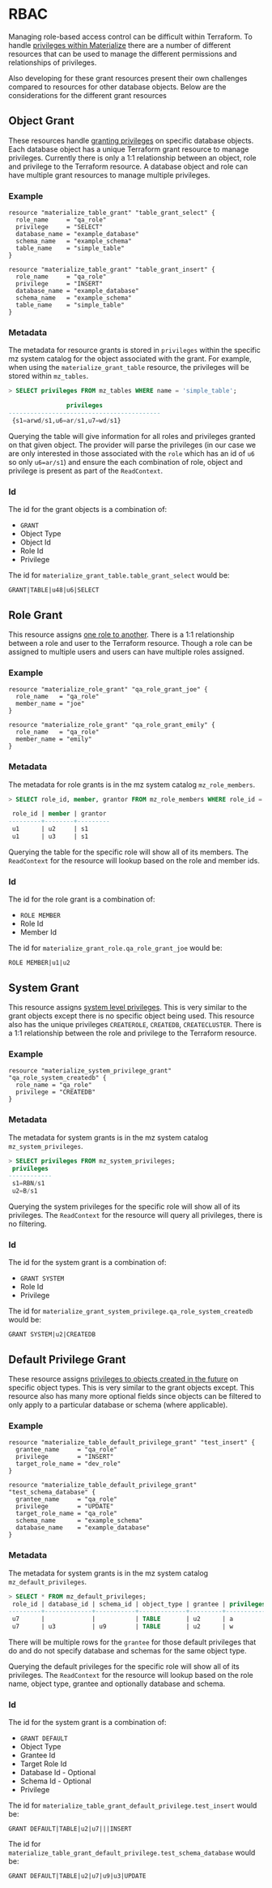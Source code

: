 # RBAC

Managing role-based access control can be difficult within Terraform. To handle [privileges within Materialize](https://materialize.com/docs/manage/access-control/) there are a number of different resources that can be used to manage the different permissions and relationships of privileges.

Also developing for these grant resources present their own challenges compared to resources for other database objects. Below are the considerations for the different grant resources


## Object Grant

These resources handle [granting privileges](https://materialize.com/docs/sql/grant-privilege/) on specific database objects. Each database object has a unique Terraform grant resource to manage privileges. Currently there is only a 1:1 relationship between an object, role and privilege to the Terraform resource. A database object and role can have multiple grant resources to manage multiple privileges.

### Example
```hcl
resource "materialize_table_grant" "table_grant_select" {
  role_name     = "qa_role"
  privilege     = "SELECT"
  database_name = "example_database"
  schema_name   = "example_schema"
  table_name    = "simple_table"
}

resource "materialize_table_grant" "table_grant_insert" {
  role_name     = "qa_role"
  privilege     = "INSERT"
  database_name = "example_database"
  schema_name   = "example_schema"
  table_name    = "simple_table"
}
```

### Metadata
The metadata for resource grants is stored in `privileges` within the specific mz system catalog for the object associated with the grant. For example, when using the `materialize_grant_table` resource, the privileges will be stored within `mz_tables`.

```sql
> SELECT privileges FROM mz_tables WHERE name = 'simple_table';

                privileges
------------------------------------------
 {s1=arwd/s1,u6=ar/s1,u7=wd/s1}
```

Querying the table will give information for all roles and privileges granted on that given object. The provider will parse the privileges (in our case we are only interested in those associated with the `role` which has an id of `u6` so only `u6=ar/s1`) and ensure the each combination of role, object and privilege is present as part of the `ReadContext`.

### Id
The id for the grant objects is a combination of:
* `GRANT`
* Object Type
* Object Id
* Role Id
* Privilege

The id for `materialize_grant_table.table_grant_select` would be:
```
GRANT|TABLE|u48|u6|SELECT
```


## Role Grant

This resource assigns [one role to another](https://materialize.com/docs/sql/grant-role/). There is a 1:1 relationship between a role and user to the Terraform resource. Though a role can be assigned to multiple users and users can have multiple roles assigned.

### Example
```hcl
resource "materialize_role_grant" "qa_role_grant_joe" {
  role_name   = "qa_role"
  member_name = "joe"
}

resource "materialize_role_grant" "qa_role_grant_emily" {
  role_name   = "qa_role"
  member_name = "emily"
}
```

### Metadata
The metadata for role grants is in the mz system catalog `mz_role_members`.

```sql
> SELECT role_id, member, grantor FROM mz_role_members WHERE role_id = 'u1';

 role_id | member | grantor
---------+--------+---------
 u1      | u2     | s1
 u1      | u3     | s1
```

Querying the table for the specific role will show all of its members. The `ReadContext` for the resource will lookup based on the role and member ids.

### Id
The id for the role grant is a combination of:
* `ROLE MEMBER`
* Role Id
* Member Id

The id for `materialize_grant_role.qa_role_grant_joe` would be:
```
ROLE MEMBER|u1|u2
```

## System Grant

This resource assigns [system level privileges](https://materialize.com/docs/sql/grant-privilege/). This is very similar to the grant objects except there is no specific object being used. This resource also has the unique privileges `CREATEROLE`, `CREATEDB`, `CREATECLUSTER`. There is a 1:1 relationship between the role and privilege to the Terraform resource.

### Example
```hcl
resource "materialize_system_privilege_grant" "qa_role_system_createdb" {
  role_name = "qa_role"
  privilege = "CREATEDB"
}
```

### Metadata
The metadata for system grants is in the mz system catalog `mz_system_privileges`.

```sql
> SELECT privileges FROM mz_system_privileges;
 privileges
------------
 s1=RBN/s1
 u2=B/s1
```

Querying the system privileges for the specific role will show all of its privileges. The `ReadContext` for the resource will query all privileges, there is no filtering.

### Id
The id for the system grant is a combination of:
* `GRANT SYSTEM`
* Role Id
* Privilege

The id for `materialize_grant_system_privilege.qa_role_system_createdb` would be:
```
GRANT SYSTEM|u2|CREATEDB
```

## Default Privilege Grant

These resource assigns [privileges to objects created in the future](https://materialize.com/docs/sql/alter-default-privileges/) on specific object types. This is very similar to the grant objects except. This resource also has many more optional fields since objects can be filtered to only apply to a particular database or schema (where applicable).

### Example
```hcl
resource "materialize_table_default_privilege_grant" "test_insert" {
  grantee_name     = "qa_role"
  privilege        = "INSERT"
  target_role_name = "dev_role"
}

resource "materialize_table_default_privilege_grant" "test_schema_database" {
  grantee_name     = "qa_role"
  privilege        = "UPDATE"
  target_role_name = "qa_role"
  schema_name      = "example_schema"
  database_name    = "example_database"
}
```

### Metadata
The metadata for system grants is in the mz system catalog `mz_default_privileges`.

```sql
> SELECT * FROM mz_default_privileges;
 role_id | database_id | schema_id | object_type | grantee | privileges
---------+-------------+-----------+-------------+---------+------------
 u7      |             |           | TABLE       | u2      | a
 u7      | u3          | u9        | TABLE       | u2      | w
```

There will be multiple rows for the `grantee` for those default privileges that do and do not specify database and schemas for the same object type.

Querying the default privileges for the specific role will show all of its privileges. The `ReadContext` for the resource will lookup based on the role name, object type, grantee and optionally database and schema.

### Id
The id for the system grant is a combination of:
* `GRANT DEFAULT`
* Object Type
* Grantee Id
* Target Role Id
* Database Id - Optional
* Schema Id - Optional
* Privilege

The id for `materialize_table_grant_default_privilege.test_insert` would be:
```
GRANT DEFAULT|TABLE|u2|u7|||INSERT
```

The id for `materialize_table_grant_default_privilege.test_schema_database` would be:
```
GRANT DEFAULT|TABLE|u2|u7|u9|u3|UPDATE
```